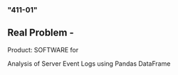 ### "411-01"
## Real Problem -

Product: SOFTWARE for

Analysis of Server Event Logs
using Pandas DataFrame
